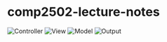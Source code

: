 # comp2502-lecture-notes
![Controller](/assets/images/Controller.png)
![View](/assets/images/View.png)
![Model](/assets/images/Model.png)
![Output](/assets/images/Output-UI.png)
